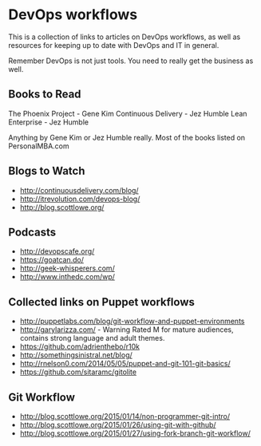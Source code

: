 DevOps workflows
================

This is a collection of links to articles on DevOps workflows, as well as
resources for keeping up to date with DevOps and IT in general.

Remember DevOps is not just tools. You need to really get the business as well.

Books to Read
-------------
The Phoenix Project - Gene Kim 
Continuous Delivery - Jez Humble
Lean Enterprise - Jez Humble

Anything by Gene Kim or Jez Humble really.
Most of the books listed on PersonalMBA.com

Blogs to Watch
--------------

* http://continuousdelivery.com/blog/
* http://itrevolution.com/devops-blog/ 
* http://blog.scottlowe.org/

Podcasts
--------

* http://devopscafe.org/
* https://goatcan.do/
* http://geek-whisperers.com/
* http://www.inthedc.com/wp/


Collected links on Puppet workflows
-----------------------------------

* http://puppetlabs.com/blog/git-workflow-and-puppet-environments
* http://garylarizza.com/ - Warning Rated M for mature audiences, contains strong language and adult themes.
* https://github.com/adrienthebo/r10k
* http://somethingsinistral.net/blog/
* http://rnelson0.com/2014/05/05/puppet-and-git-101-git-basics/
* https://github.com/sitaramc/gitolite

Git Workflow
------------

* http://blog.scottlowe.org/2015/01/14/non-programmer-git-intro/
* http://blog.scottlowe.org/2015/01/26/using-git-with-github/
* http://blog.scottlowe.org/2015/01/27/using-fork-branch-git-workflow/

